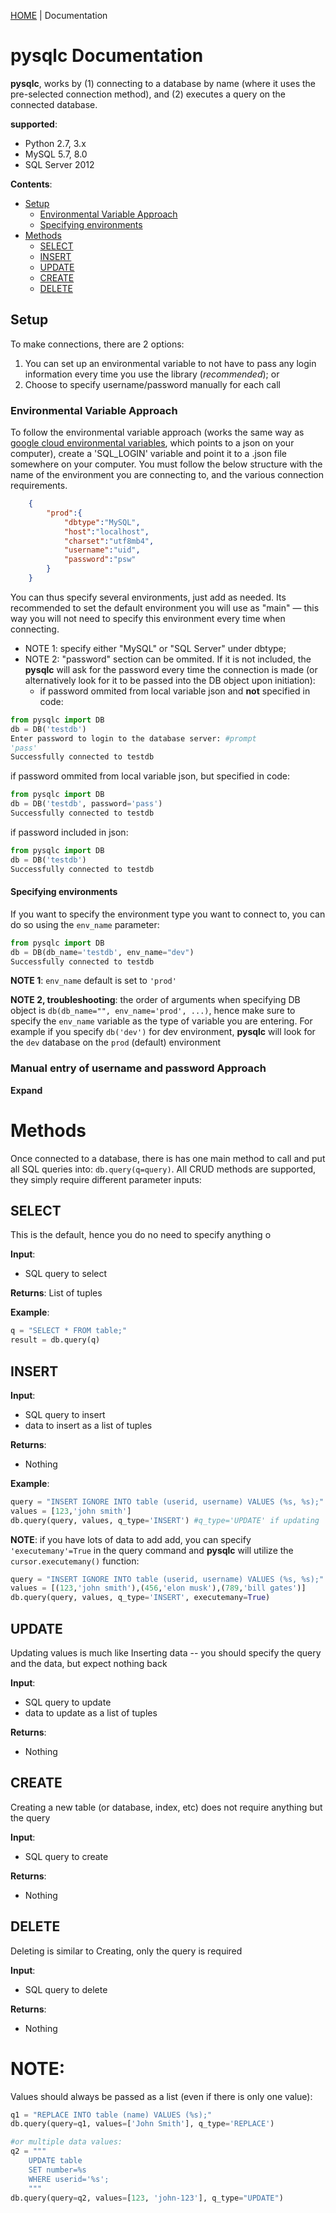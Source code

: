 [HOME](../README.md) | Documentation

# **pysqlc** Documentation

**pysqlc**, works by (1) connecting to a database by name (where it uses the pre-selected connection method), and (2) executes a query on the connected database.

**supported**:
* Python 2.7, 3.x
* MySQL 5.7, 8.0
* SQL Server 2012

**Contents**:
* [Setup](#setup)
    * [Environmental Variable Approach](#environmental-variable-approach)
    * [Specifying environments](#specifying-environments)
* [Methods](#methods)
    * [SELECT](#select)
    * [INSERT](#insert)
    * [UPDATE](#update)
    * [CREATE](#create)
    * [DELETE](#delete)


## Setup

To make connections, there are 2 options:
1. You can set up an environmental variable to not have to pass any login information every time you use the library (*recommended*); or
2. Choose to specify username/password manually for each call

### Environmental Variable Approach
 
To follow the environmental variable approach (works the same way as [google cloud environmental variables](https://cloud.google.com/deployment-manager/docs/configuration/templates/use-environment-variables), which points to a json on your computer), create a 'SQL_LOGIN' variable and point it to a .json file somewhere on your computer. You must follow the below structure with the name of the environment you are connecting to, and the various connection requirements.
   
```json
    {
    	"prod":{
    		"dbtype":"MySQL",
    		"host":"localhost",
    		"charset":"utf8mb4",
    		"username":"uid",
    		"password":"psw"
    	}
    }
```
        
You can thus specify several environments, just add as needed. Its recommended to set the default environment you will use as "main" — this way you will not need to specify this environment every time when connecting.
* NOTE 1: specify either "MySQL" or "SQL Server" under dbtype;    	
* NOTE 2: "password" section can be ommited. If it is not included, the **pysqlc** will ask for the password every time the connection is made (or alternatively look for it to be passed into the DB object upon initiation):
    * if password ommited from local variable json and **not** specified in code:

```python
from pysqlc import DB
db = DB('testdb')
Enter password to login to the database server: #prompt
'pass'
Successfully connected to testdb
```
    
if password ommited from local variable json, but specified in code:

```python
from pysqlc import DB
db = DB('testdb', password='pass')
Successfully connected to testdb
```

if password included in json:

```python
from pysqlc import DB
db = DB('testdb')
Successfully connected to testdb
```
#### Specifying environments

If you want to specify the environment type you want to connect to, you can do so using the `env_name` parameter:

```python
from pysqlc import DB
db = DB(db_name='testdb', env_name="dev")
Successfully connected to testdb
```
**NOTE 1**: `env_name` default is set to `'prod'`

**NOTE 2, troubleshooting**: the order of arguments when specifying DB object is `db(db_name="", env_name='prod', ...)`, hence make sure to specify the `env_name` variable as the type of variable you are entering. For example if you specify `db('dev')` for dev environment, **pysqlc** will look for the `dev` database on the `prod` (default) environment

### Manual entry of username and password Approach

**Expand**

# Methods

Once connected to a database, there is  has one main method to call and put all SQL queries into: `db.query(q=query)`. All CRUD methods are supported, they simply require different parameter inputs:

## SELECT

This is the default, hence you do no need to specify anything o

**Input**:
* SQL query to select

**Returns**:
List of tuples

**Example**:

```python
q = "SELECT * FROM table;"
result = db.query(q)
```

## INSERT 

**Input**:
* SQL query to insert 
* data to insert as a list of tuples

**Returns**:
* Nothing

**Example**:

```python
query = "INSERT IGNORE INTO table (userid, username) VALUES (%s, %s);"
values = [123,'john smith']
db.query(query, values, q_type='INSERT') #q_type='UPDATE' if updating
```

**NOTE**: if you have lots of data to add add, you can specify `'executemany'=True` in the query command and **pysqlc** will utilize the `cursor.executemany()` function:
   
```python
query = "INSERT IGNORE INTO table (userid, username) VALUES (%s, %s);"
values = [(123,'john smith'),(456,'elon musk'),(789,'bill gates')]
db.query(query, values, q_type='INSERT', executemany=True)
```

## UPDATE 
   
Updating values is much like Inserting data -- you should specify the query and the data, but expect nothing back

**Input**:
* SQL query to update 
* data to update as a list of tuples

**Returns**:
* Nothing

## CREATE
   
Creating a new table (or database, index, etc) does not require anything but the query 

**Input**:
* SQL query to create 

**Returns**:
* Nothing

## DELETE

Deleting is similar to Creating, only the query is required

**Input**:
* SQL query to delete

**Returns**:
* Nothing

# NOTE:

Values should always be passed as a list (even if there is only one value):

```python
q1 = "REPLACE INTO table (name) VALUES (%s);"
db.query(query=q1, values=['John Smith'], q_type='REPLACE')

#or multiple data values:
q2 = """
    UPDATE table
    SET number=%s
    WHERE userid='%s';
    """
db.query(query=q2, values=[123, 'john-123'], q_type="UPDATE")
```